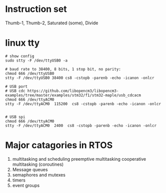 # Instruction set	
Thumb-1, Thumb-2,
Saturated (some), Divide


# linux tty
```
# show config 
sudo stty -F /dev/ttyUSB0 -a

# baud rate to 38400, 8 bits, 1 stop bit, no parity:
chmod 666 /dev/ttyUSB0 
stty -F /dev/ttyUSB0 38400 cs8 -cstopb -parenb -echo -icanon -onlcr

# USB port
# USB cdc https://github.com/libopencm3/libopencm3-examples/tree/master/examples/stm32/f1/stm32-maple/usb_cdcacm
chmod 666 /dev/ttyACM0 
stty -F /dev/ttyACM0  115200  cs8 -cstopb -parenb -echo -icanon -onlcr


# USB spi
chmod 666 /dev/ttyACM0 
stty -F /dev/ttyACM0  2400  cs8 -cstopb -parenb -echo -icanon -onlcr
```

# Major catagories in RTOS
1. multitasking and scheduling
    preemptive multitasking
    cooperative multitasking (coroutines)
2. Message queues
3. semaphores and mutexes
4. timers 
5. event groups

